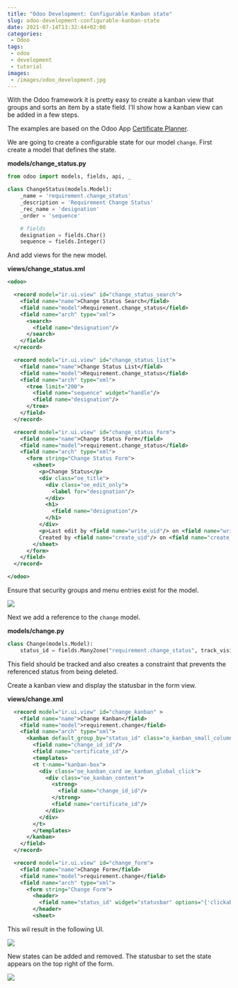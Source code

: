 ```yaml
---
title: "Odoo Development: Configurable Kanban state"
slug: odoo-development-configurable-kanban-state
date: 2021-07-14T13:32:44+02:00
categories:
 - Odoo
tags:
 - odoo
 - development
 - tutorial
images:
 - /images/odoo_development.jpg
---
```


With the Odoo framework it is pretty easy to create a kanban view that groups and sorts an item by a state field. I'll show how a kanban view can be added in a few steps.

<!--more-->

The examples are based on the Odoo App [Certificate Planner](https://github.com/Mint-System/Certificate-Planner).

We are going to create a configurable state for our model `change`. First create a model that defines the state.

**models/change_status.py**

```py
from odoo import models, fields, api, _

class ChangeStatus(models.Model):
    _name = 'requirement.change_status'
    _description = 'Requirement Change Status'
    _rec_name = 'designation'
    _order = 'sequence'

    # fields
    designation = fields.Char()
    sequence = fields.Integer()
```

And add views for the new model.

**views/change_status.xml**

```xml
<odoo>

  <record model="ir.ui.view" id="change_status_search">
    <field name="name">Change Status Search</field>
    <field name="model">Requirement.change_status</field>
    <field name="arch" type="xml">
      <search>
        <field name="designation"/>
      </search>
    </field>
  </record>

  <record model="ir.ui.view" id="change_status_list">
    <field name="name">Change Status List</field>
    <field name="model">Requirement.change_status</field>
    <field name="arch" type="xml">
      <tree limit="200">
        <field name="sequence" widget="handle"/>
        <field name="designation"/>
      </tree>
    </field>
  </record>

  <record model="ir.ui.view" id="change_status_form">
    <field name="name">Change Status Form</field>
    <field name="model">requirement.change_status</field>
    <field name="arch" type="xml">
      <form string="Change Status Form">
        <sheet>
          <p>Change Status</p>
          <div class="oe_title">
            <div class="oe_edit_only">
              <label for="designation"/>
            </div>
            <h1>
              <field name="designation"/>
            </h1>
          </div>
          <p>Last edit by <field name="write_uid"/> on <field name="write_date"/>.<br/>
          Created by <field name="create_uid"/> on <field name="create_date"/>.</p>
        </sheet>
      </form>
    </field>
  </record>

</odoo>
```

Ensure that security groups and menu entries exist for the model.

![](/images/odoo-development-change-status.png)

Next we add a reference to the `change` model.

**models/change.py**

```py
class Change(models.Model):
	status_id = fields.Many2one("requirement.change_status", track_visibility="always", ondelete='restrict')
```

This field should be tracked and also creates a constraint that prevents the referenced status from being deleted.

Create a kanban view and display the statusbar in the form view.

**views/change.xml**

```xml
  <record model="ir.ui.view" id="change_kanban" >
    <field name="name">Change Kanban</field>
    <field name="model">requirement.change</field>
    <field name="arch" type="xml">
      <kanban default_group_by="status_id" class="o_kanban_small_column">
        <field name="change_id_id"/>
        <field name="certificate_id"/>
        <templates>
        <t t-name="kanban-box">
          <div class="oe_kanban_card oe_kanban_global_click">
            <div class="oe_kanban_content">
              <strong>
                <field name="change_id_id"/>
              </strong>
              <field name="certificate_id"/>
            </div>
          </div>
        </t>
        </templates>
      </kanban>
    </field>
  </record>

  <record model="ir.ui.view" id="change_form">
    <field name="name">Change Form</field>
    <field name="model">requirement.change</field>
    <field name="arch" type="xml">
      <form string="Change Form">
        <header>
          <field name="status_id" widget="statusbar" options="{'clickable': '1'}"/>
        </header>
        <sheet>
```

This wil result in the following UI.

![](/images/odoo-development-kanban.png)

New states can be added and removed. The statusbar to set the state appears on the top right of the form.

![](/images/odoo-development-statusbar.png)

